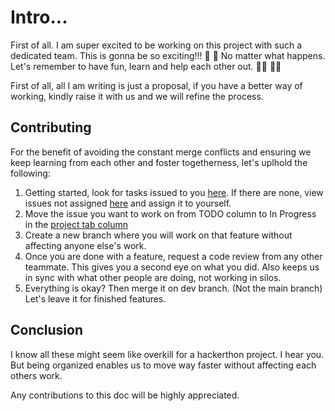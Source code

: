 # Intro...
First of all. I am super excited to be working on this project with such a dedicated team. This is gonna be so exciting!!! 💃 💃 
No matter what happens. Let's remember to have fun, learn and help each other out. 🦸‍♂️ 🦸‍♀️

First of all, all I am writing is just a proposal, if you have a better way of working, kindly raise it with us and we will refine the process. 

## Contributing
For the benefit of avoiding the constant merge conflicts and ensuring we keep learning from each other and foster togetherness, let's uplhold the following:
1. Getting started, look for tasks issued to you [here](https://github.com/GrishonNganga/Wazzy/projects/1). If there are none, view issues not assigned [here](https://github.com/GrishonNganga/Wazzy/issues) and assign it to yourself.
2. Move the issue you want to work on from TODO column to In Progress in the [project tab column](https://github.com/GrishonNganga/Wazzy/projects/1)
3. Create a new branch where you will work on that feature without affecting anyone else's work.
4. Once you are done with a feature, request a code review from any other teammate. This gives you a second eye on what you did. Also keeps us in sync with what other people are doing, not working in silos.
5. Everything is okay? Then merge it on dev branch. (Not the main branch) Let's leave it for finished features.

## Conclusion
I know all these might seem like overkill for a hackerthon project. I hear you. But being organized enables us to move way faster without affecting each others work.

Any contributions to this doc will be highly appreciated.
